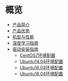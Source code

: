 # 概览


* [产品简介](/gpu/introduction)
* [产品优势](/gpu/advantage)
* [机型与性能](/gpu/type)
* [深度学习指南](/gpu/practice)
* [驱动安装指南](/gpu/operation/index)
    * [CentOS7环境配置](/gpu/operation/centos7_cuda)
    * [Ubuntu14.04环境配置](/gpu/operation/ubuntu14_cuda)
    * [Ubuntu16.04环境配置](/gpu/operation/ubuntu16_cuda)
    * [Ubuntu18.04环境配置](/gpu/operation/ubuntu18_cuda)






​    


​    
​        